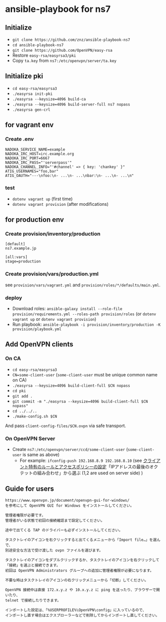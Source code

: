 # ansible-playbook for ns7

## Initialize

- `git clone https://github.com/znz/ansible-playbook-ns7`
- `cd ansible-playbook-ns7`
- `git clone https://github.com/OpenVPN/easy-rsa`
- Restore `easy-rsa/easyrsa3/pki`
- Copy `ta.key` from `ns7:/etc/openvpn/server/ta.key`

## Initialize pki

- `cd easy-rsa/easyrsa3`
- `./easyrsa init-pki`
- `./easyrsa --keysize=4096 build-ca`
- `./easyrsa --keysize=4096 build-server-full ns7 nopass`
- `./easyrsa gen-crl`

## for vagrant env

### Create .env

```
NADOKA_SERVICE_NAME=example
NADOKA_IRC_HOST=irc.example.org
NADOKA_IRC_PORT=6667
NADOKA_IRC_PASS="'serverpass'"
NADOKA_CHANNEL_INFO="'#channel' => { key: 'chankey' }"
ATIG_USERNAMES="foo,bar"
ATIG_OAUTH="---\nfoo:\n- ...\n- ...\nbar:\n- ...\n- ...\n"
```

### test

- `dotenv vagrant up` (first time)
- `dotenv vagrant provision` (after modifications)

## for production env

### Create provision/inventory/production

```
[default]
ns7.example.jp

[all:vars]
stage=production
```

### Create provision/vars/production.yml

see `provision/vars/vagrant.yml` and `provision/roles/*/defaults/main.yml`.

### deploy

- Download roles: `ansible-galaxy install --role-file provision/requirements.yml --roles-path provision/roles` (or `dotenv vagrant up` or `dotenv vagrant provision`)
- Run playbook: `ansible-playbook -i provision/inventory/production -K provision/playbook.yml`

## Add OpenVPN clients

### On CA

- `cd easy-rsa/easyrsa3`
- `CN=some-client-user` (`some-client-user` must be unique common name on CA)
- `./easyrsa --keysize=4096 build-client-full $CN nopass`
- `cd pki`
- `git add .`
- `git commit -m "./easyrsa --keysize=4096 build-client-full $CN nopass"`
- `cd ../../..`
- `./make-config.sh $CN`

And pass `client-config-files/$CN.ovpn` via safe transport.

### On OpenVPN Server

- Create `ns7:/etc/openvpn/server/ccd/some-client-user` (`some-client-user` is same as above)
  - For example: `ifconfig-push 192.168.8.9 192.168.8.10` (see [クライアント特有のルールとアクセスポリシーの設定](https://www.openvpn.jp/document/how-to/#AccessPolicies)「IPアドレスの最後のオクテットの組み合わせ」から選ぶ (1,2 are used on server side) )

## Guide for users

```
https://www.openvpn.jp/document/openvpn-gui-for-windows/
を参考にして OpenVPN GUI for Windows をインストールしてください。

管理者権限が必要です。
管理者がいる状態で初回の接続確認まで設定してください。

途中で出てくる TAP のドライバーも必ずインストールしてください。

タスクトレイのアイコンを右クリックすると出てくるメニューから「Import file…」を選んで、
別途安全な方法で受け渡した ovpn ファイルを選びます。

タスクトレイのアイコンをダブルクリックするか、タスクトレイのアイコンを右クリックして
「接続」を選ぶと接続できます。
初回は OpenVPN Administrators グループへの追加に管理者権限が必要になります。

不要な時はタスクトレイのアイコンの右クリックメニューから「切断」してください。

OpenVPN 接続中は直接 172.x.y.z や 10.x.y.z に ping を送ったり、ブラウザーで開いたり、
telnet で接続したりできます。

インポートした設定は、「%USERPROFILE%\OpenVPN\config」に入っているので、
インポートし直す場合はエクスプローラーなどで削除してからインポートし直してください。
```

